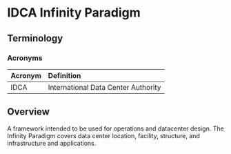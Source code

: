 # IDCA Infinity Paradigm

## Terminology

### Acronyms

| Acronym | Definition |
| :--- | :--- |
| IDCA | International Data Center Authority |

## Overview

A framework intended to be used for operations and datacenter design. The Infinity Paradigm covers data center location, facility, structure, and infrastructure and applications.